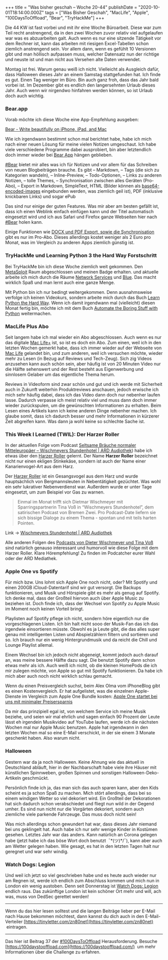 +++
title = "Was bisher geschah – Woche 20-44"
publishDate = "2020-10-01T18:14:00.000Z"
tags = ["Was Bisher Geschah", "MacLife", "Apple", "100DaysToOffload", "Bear", "TryHackMe"]
+++

Die 44 KW ist fast vorbei und mit ihr eine Woche Büroarbeit. Diese war zum Teil recht anstrengend, da in den zwei Wochen zuvor relativ viel aufgelaufen war was es abzuarbeiten galt. Auch wenn es nur eine sitzende Tätigkeit vor dem Rechner ist, kann das arbeiten mit riesigen Excel-Tabellen schon ziemlich anstrengend sein. Vor allem dann, wenn es gefühlt 10 Versionen gibt und man höllisch aufpassen muss, welcher Datensatz nun der richtige und neuste ist und man nicht aus Versehen alte Daten verwendet.

Montag ist frei. Warum genau weiß ich nicht. Vielleicht als Ausgleich dafür, dass Halloween dieses Jahr an einem Samstag stattgefunden hat. Ich finde es gut. Einen Tag weniger im Büro. Bin auch ganz froh, dass das Jahr bald vorbei ist. Im Dezember gibt es endlich den langersehnten Urlaub dieses Jahr. Auch wenn wir nirgendwo hinfahren werden können, so ist Urlaub doch auch wichtig.

<!--more-->

### Bear.app

Vorab möchte ich diese Woche eine App-Empfehlung ausgeben:

[Bear - Write beautifully on iPhone, iPad, and Mac](https://bear.app/)

Wie ich irgendwann bestimmt schon mal berichtet habe, habe ich mich nach einer neuen Lösung für meine vielen Notizen umgeschaut. Ich habe viele verschiedene Programme dabei ausprobiert, bin aber letztendlich doch immer wieder bei [Bear App](https://bear.app/) hängen geblieben.

[#Bear](https://zn80.net/tag/bear) bietet mir alles was ich für Notizen und vor allem für das Schreiben von neuen Blogbeiträgen brauche. Es gibt – Markdown, – Tags (die sich zu Kategorien wandeln), – Inline-Preview, – Todo-Optionen, – Links zu anderen Notizen, – tolle Themes, – Synchronisation zwischen alles Geräten (Pro-Abo), – Export in Markdown, SimpleText, HTML (Bilder können als [base64-encoded-images](https://de.wikipedia.org/wiki/Base64) eingebunden werden, was ziemlich geil ist), PDF (inklusive knickbaren Links) und sogar ePub

Das sind nur einige der guten Features. Was mir aber am besten gefällt ist, dass ich einen Weblink einfach einfügen kann und der Titel automatisch eingesetzt wird und ich aus Safari und Firefox ganze Webseiten hier nach [#Bear](https://zn80.net/tag/bear) holen kann.

Einige Funktionen wie [DOCX und PDF Export, sowie die Synchronisation](https://bear.app/#pricing) gibt es nur im Pro-Abo. Dieses allerdings kostet weniger als 2 Euro pro Monat, was im Vergleich zu anderen Apps ziemlich günstig ist.

### TryHackMe und Learning Python 3 the Hard Way Forstschritt

Bei TryHackMe bin ich diese Woche ziemlich weit gekommen. Den [MetaSploit](https://tryhackme.com/room/rpmetasploit) Raum abgeschlossen und meinen Badge erhalten. und aktuelle arbeite ich mich durch die Räume [Network Services](https://tryhackme.com/room/networkservices) und [Blue](https://tryhackme.com/room/blue). Das macht wirklich Spaß und man lernt auch eine ganze Menge.


Mit Python bin ich nur bedingt weitergekommen. Denn ausnahmsweise verfolge ich keinen Videokurs, sondern arbeite mich durch das Buch [Learn Python the Hard Way](https://learnpythonthehardway.org/python3/). Wenn ich damit irgendwann mal (vielleicht) diesen Monat fertig bin, möchte ich mit dem Buch [Automate the Boring Stuff with Python](https://automatetheboringstuff.com/) weitermachen.


### MacLife Plus Abo

Seit langem habe ich mal wieder ein Abo abgeschlossen. Auch wenn es nur das digitale [Mac Life+](https://www.maclife.de/plus) ist, so ist es doch ein Abo. Zum einen, weil ich in den letzten Wochen gemerkt habe, dass ich immer wieder auf der Webseite von [Mac Life](https://www.maclife.de/) gelandet bin, und zum anderen, weil ich versuchen möchte, wieder mehr zu Lesen (in Bezug auf Reviews und Tech-Zeug). Sich zig Videos anzusehen kann auch schön sein, aber häufig ist von 20 Minuten Video nur die Hälfte sehenswert und der Rest besteht aus Eigenwerbung und sinnlosem Gelaber um das eigentliche Thema herum.

Reviews in Videoform sind zwar schön und gut und ich werde mit Sicherheit auch in Zukunft weiterhin Produktreviews anschauen, jedoch erwische ich mich sehr häufig dabei, dass ich das Video dann doch nur nebenher laufen lasse. Dadurch verpasse ich meist relativ viel und muss dann doch immer wieder zurückspulen, um die gewünschten Informationen zu erhalten. Beim Lesen eines Artikels kann ich keine anderen Dinge nebenher machen. Ich glaube somit, dass ich dadurch besser und mehr Informationen in kürzerer Zeit abgreifen kann. Was dann ja wohl keine so schlechte Sache ist.

### This Week I Learned (TWIL): Der Harzer Roller

In der aktuellen Folge vom Podcast [Seltsame Bräuche normaler Mitteleuropäer – Wischmeyers Stundenhotel | ARD Audiothek](https://www.ardaudiothek.de/wischmeyers-stundenhotel/seltsame-braeuche-normaler-mitteleuropaeer/81765400)) habe ich etwas über den [Harzer Roller](https://de.wikipedia.org/wiki/Harzer_Roller) gelernt. Der Name **Harzer Roller** bezeichnet nicht nur einen ekligen Stinkekäse, sondern ist auch der Name einer Kanarienvogel-Art aus dem Harz.

Der [Harzer Roller](https://de.wikipedia.org/wiki/Harzer_Roller) ist ein Gesangsvogel aus dem Harz und wurde hauptsächlich von Bergmannsleuten in Nebentätigkeit gezüchtet. Was wohl ein sehr lukrativer Nebenverdienst war. Außerdem wurde er unter Tage eingesetzt, um zum Beispiel vor Gas zu warnen.

> Einmal im Monat trifft sich Dietmar Wischmeyer mit Sparringspartnerin Tina Voß in “Wischmeyers Stundenhotel”, dem satirischen Podcast von Bremen Zwei. Pro Podcast-Date liefern sie sich bissige Dialoge zu einem Thema - spontan und mit teils harten Pointen.

Link -> [Wischmeyers Stundenhotel | ARD Audiothek](https://www.ardaudiothek.de/wischmeyers-stundenhotel/59505860)

Alle anderen Folgen des [Podcasts von Dieter Wischmeyer und Tina Voß](https://www.ardaudiothek.de/wischmeyers-stundenhotel/59505860) sind natürlich genauso interessant und humorvoll wie diese Folge mit dem Harzer Roller. Klare Hörempfehlung! Zu finden im Podcatcher eurer Wahl oder der ARD Mediathek.

### Apple One vs Spotify

Für mich bzw. Uns lohnt sich Apple One noch nicht, oder? Mit Spotify und einen 200GB iCloud-Datentarif sind wir gut versorgt. Die Backups funktionieren, und Musik und Hörspiele gibt es mehr als genug auf Spotify. Ich denke mal, dass der Großteil hiervon auch über Apple Music zu beziehen ist. Doch finde ich, dass der Wechsel von Spotify zu Apple Music im Moment noch keinen Vorteil bringt.

Playlisten auf Spotify pflege ich nicht, sondern höre eigentlich nur die vorgeschlagenen Listen. Ich bin halt nicht sooo der Musik-Fan das ich das irgendwie einsortieren müsste. Obwohl es ja Leute gibt, die das alles super genau mit intelligenten Listen und Abspielzählern filtern und sortieren und so. Ich brauch nur ein wenig Hintergrundmusik und da reicht die Chill und Lounge Playlist allemal.

Einem Wechsel bin ich jedoch nicht abgeneigt, kommt jedoch auch darauf an, was meine bessere Hälfte dazu sagt. Die benutzt Spotify dann schon etwas mehr als ich. Auch weiß ich nicht, ob die kleinen HomePods die ich mir zulegen möchte, von Apple so gut mit Spotify funktionieren. Da habe ich mich aber auch noch nicht wirklich schlau gemacht.

Wenn du einen Preisvergleich suchst, beim Alex Olma vom iPhoneBlog gibt es einen Kostenvergleich. Er hat aufgelistet, was die einzelnen Apple-Dienste im Vergleich zum Apple One Bundle kosten: [Apple One startet bei uns mit minimaler Preisersparnis](https://www.iphoneblog.de/2020/10/31/apple-one-startet-bei-uns-mit-minimaler-preisersparnis/)

Da mir das prinzipiell egal ist, von welchem Service ich meine Musik beziehe, und seien wir mal ehrlich und sagen einfach 90 Prozent der Leute lässt eh irgendein Musikvideo auf YouTube laufen, werde ich die nächsten Wochen mal nur Apple Music benutzen. Apple hat irgendwann in den letzten Wochen mal so eine E-Mail verschickt, in der sie einem 3 Monate geschenkt haben. Also warum nicht.

### Halloween

Gestern war da ja noch Halloween. Keine Ahnung wie das aktuell in Deutschland abläuft, hier in der Nachbarschaft habe viele ihre Häuser mit künstlichen Spinnweben, großen Spinnen und sonstigen Halloween-Deko-Artikeln geschmückt.

Persönlich finde ich ja, das man sich das auch sparen kann, aber den Kids scheint es ja schon Spaß zu machen. Mich stört allerdings, dass bei so einem windigen Wetter so viel dekoriert wird. Ein Großteil der Dekorationen hat sich dadurch schon verabschiedet und fliegt nun wild in der Gegend umher. Es sind nun nicht nur die Vorgärten dekoriert, sondern auch ziemliche viele parkende Fahrzeuge. Das muss doch nicht sein!

Was mich allerdings schon gewundert hat war, dass dieses Jahr niemand bei uns geklingelt hat. Auch habe ich nur sehr wenige Kinder in Kostümen gesehen. Letztes Jahr war das anders. Kann natürlich an Corona gelegen habe (jetzt habe ich das böse Wort doch benutzt  ¯\*(ツ)*/¯), kann aber auch am Wetter gelegen haben. Wie gesagt, es hat in den letzten Tagen halt nur geregnet und war sehr windig.

### Watch Dogs: Legion

Und weil ich jetzt so viel geschrieben habe und es heute auch wieder nur am Regnen ist, werde ich endlich zum Abschluss kommen und mich nun in London ein wenig austoben. Denn seit Donnerstag ist [Watch Dogs: Legion](https://www.ubisoft.com/de-de/game/watch-dogs/legion) endlich raus. Das zukünftige London ist kein schöner Ort mehr und will, ach was, muss von DedSec gerettet werden!

---

Wenn du das hier lesen solltest und die langen Beiträge lieber per E-Mail nach Hause bekommen möchtest, dann kannst du dich auch in den E-Mail-Verteiler [https://tinyletter.com/zn80net](https://tinyletter.com/zn80net)  eintragen.

---

Das hier ist Beitrag 37 der [#100DaysToOffload](/tag/100DaysToOffload) Herausforderung. Besuche [https://100daystooffload.com](https://100daystooffload.com/)  um mehr Informationen über die Challenge zu erfahren.